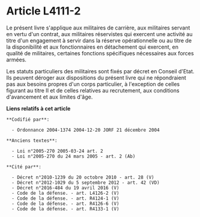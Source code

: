 # Article L4111-2

Le présent livre s'applique aux militaires de carrière, aux militaires servant en vertu d'un contrat, aux militaires
réservistes qui exercent une activité au titre d'un engagement à servir dans la réserve opérationnelle ou au titre de la
disponibilité et aux fonctionnaires en détachement qui exercent, en qualité de militaires, certaines fonctions spécifiques
nécessaires aux forces armées.

Les statuts particuliers des militaires sont fixés par décret en Conseil d'Etat. Ils peuvent déroger aux dispositions du
présent livre qui ne répondraient pas aux besoins propres d'un corps particulier, à l'exception de celles figurant au titre
II et de celles relatives au recrutement, aux conditions d'avancement et aux limites d'âge.

**Liens relatifs à cet article**

	**Codifié par**:

	  - Ordonnance 2004-1374 2004-12-20 JORF 21 décembre 2004

	**Anciens textes**:

	  - Loi n°2005-270 2005-03-24 art. 2
	  - Loi n°2005-270 du 24 mars 2005 - art. 2 (Ab)

	**Cité par**:

	  - Décret n°2010-1239 du 20 octobre 2010 - art. 28 (V)
	  - Décret n°2012-1029 du 5 septembre 2012 - art. 42 (VD)
	  - Décret n°2016-484 du 19 avril 2016 (V)
	  - Code de la défense. - art. L4126-2 (V)
	  - Code de la défense. - art. R4124-1 (V)
	  - Code de la défense. - art. R4126-6 (V)
	  - Code de la défense. - art. R4133-1 (V)
